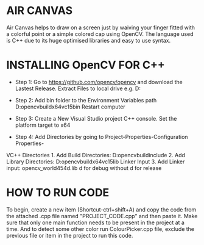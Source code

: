 # AIR CANVAS

Air Canvas helps to draw on a screen just by waiving your finger fitted with a 
colorful point or a simple colored cap using OpenCV. The language used is C++ due 
to its huge optimised libraries and easy to use syntax. 

# INSTALLING OpenCV FOR C++

- Step 1: 
Go to https://github.com/opencv/opencv and download the Lastest Release.
Extract Files to local drive e.g. D:

- Step 2:
Add bin folder to the Environment Variables path
D:opencvbuildx64vc15bin
Restart computer

- Step 3:
Create a New Visual Studio project C++ console.
Set the platform target to x64

- Step 4:
Add Directories by going to Project-Properties-Configuration Properties-

VC++ Directories
    1. Add Build Directories: D:opencvbuildinclude
    2. Add Library Directories: D:opencvbuildx64vc15lib
Linker Input 
    3. Add Linker input: opencv_world454d.lib
       d for debug without d for release 

# HOW TO RUN CODE

To begin, create a new item (Shortcut-ctrl+shift+A) and copy the code from the attached .cpp file named "PROJECT_CODE.cpp"
and then paste it. Make sure that only one main function needs to be present in the project at a time. And to detect
some other color run ColourPicker.cpp file, exclude the previous file or item in the project to run this code.
